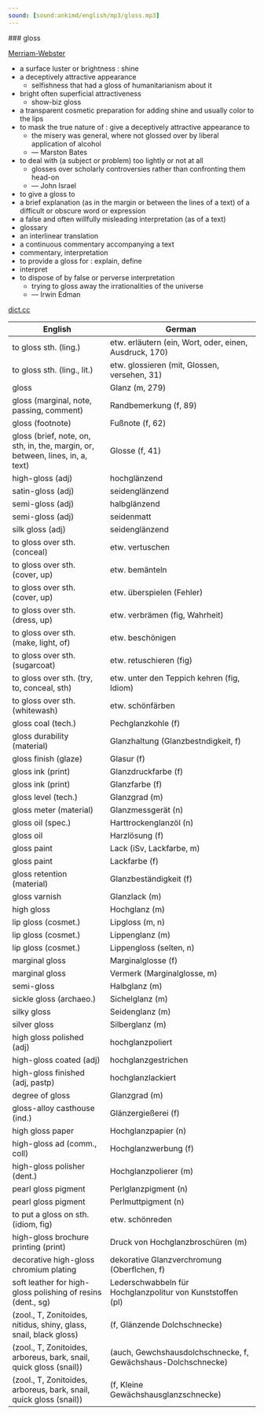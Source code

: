 ```yaml
---
sound: [sound:ankimd/english/mp3/gloss.mp3]
---
```


\### gloss

[Merriam-Webster](https://www.merriam-webster.com/dictionary/gloss)

- a surface luster or brightness : shine
- a deceptively attractive appearance
    - selfishness that had a gloss of humanitarianism about it
- bright often superficial attractiveness
    - show-biz gloss
- a transparent cosmetic preparation for adding shine and usually color to the lips
- to mask the true nature of : give a deceptively attractive appearance to
    - the misery was general, where not glossed over by liberal application of alcohol
    - — Marston Bates
- to deal with (a subject or problem) too lightly or not at all
    - glosses over scholarly controversies rather than confronting them head-on
    - — John Israel
- to give a gloss to
- a brief explanation (as in the margin or between the lines of a text) of a difficult or obscure word or expression
- a false and often willfully misleading interpretation (as of a text)
- glossary
- an interlinear translation
- a continuous commentary accompanying a text
- commentary, interpretation
- to provide a gloss for : explain, define
- interpret
- to dispose of by false or perverse interpretation
    - trying to gloss away the irrationalities of the universe
    - — Irwin Edman

[dict.cc](https://www.dict.cc/gloss)

| English        | German       |
| -------------- | ------------ |
| to gloss sth. (ling.) | etw. erläutern (ein, Wort, oder, einen, Ausdruck, 170) |
| to gloss sth. (ling., lit.) | etw. glossieren (mit, Glossen, versehen, 31) |
| gloss | Glanz (m, 279) |
| gloss (marginal, note, passing, comment) | Randbemerkung (f, 89) |
| gloss (footnote) | Fußnote (f, 62) |
| gloss (brief, note, on, sth, in, the, margin, or, between, lines, in, a, text) | Glosse (f, 41) |
| high-gloss (adj) | hochglänzend |
| satin-gloss (adj) | seidenglänzend |
| semi-gloss (adj) | halbglänzend |
| semi-gloss (adj) | seidenmatt |
| silk gloss (adj) | seidenglänzend |
| to gloss over sth. (conceal) | etw. vertuschen |
| to gloss over sth. (cover, up) | etw. bemänteln |
| to gloss over sth. (cover, up) | etw. überspielen (Fehler) |
| to gloss over sth. (dress, up) | etw. verbrämen (fig, Wahrheit) |
| to gloss over sth. (make, light, of) | etw. beschönigen |
| to gloss over sth. (sugarcoat) | etw. retuschieren (fig) |
| to gloss over sth. (try, to, conceal, sth) | etw. unter den Teppich kehren (fig, Idiom) |
| to gloss over sth. (whitewash) | etw. schönfärben |
| gloss coal (tech.) | Pechglanzkohle (f) |
| gloss durability (material) | Glanzhaltung (Glanzbestndigkeit, f) |
| gloss finish (glaze) | Glasur (f) |
| gloss ink (print) | Glanzdruckfarbe (f) |
| gloss ink (print) | Glanzfarbe (f) |
| gloss level (tech.) | Glanzgrad (m) |
| gloss meter (material) | Glanzmessgerät (n) |
| gloss oil (spec.) | Harttrockenglanzöl (n) |
| gloss oil | Harzlösung (f) |
| gloss paint | Lack (iSv, Lackfarbe, m) |
| gloss paint | Lackfarbe (f) |
| gloss retention (material) | Glanzbeständigkeit (f) |
| gloss varnish | Glanzlack (m) |
| high gloss | Hochglanz (m) |
| lip gloss (cosmet.) | Lipgloss (m, n) |
| lip gloss (cosmet.) | Lippenglanz (m) |
| lip gloss (cosmet.) | Lippengloss (selten, n) |
| marginal gloss | Marginalglosse (f) |
| marginal gloss | Vermerk (Marginalglosse, m) |
| semi-gloss | Halbglanz (m) |
| sickle gloss (archaeo.) | Sichelglanz (m) |
| silky gloss | Seidenglanz (m) |
| silver gloss | Silberglanz (m) |
| high gloss polished (adj) | hochglanzpoliert |
| high-gloss coated (adj) | hochglanzgestrichen |
| high-gloss finished (adj, pastp) | hochglanzlackiert |
| degree of gloss | Glanzgrad (m) |
| gloss-alloy casthouse (ind.) | Glänzergießerei (f) |
| high gloss paper | Hochglanzpapier (n) |
| high-gloss ad (comm., coll) | Hochglanzwerbung (f) |
| high-gloss polisher (dent.) | Hochglanzpolierer (m) |
| pearl gloss pigment | Perlglanzpigment (n) |
| pearl gloss pigment | Perlmuttpigment (n) |
| to put a gloss on sth. (idiom, fig) | etw. schönreden |
| high-gloss brochure printing (print) | Druck von Hochglanzbroschüren (m) |
| decorative high-gloss chromium plating | dekorative Glanzverchromung (Oberflchen, f) |
| soft leather for high-gloss polishing of resins (dent., sg) | Lederschwabbeln für Hochglanzpolitur von Kunststoffen (pl) |
|  (zool., T, Zonitoides, nitidus, shiny, glass, snail, black gloss) |  (f, Glänzende Dolchschnecke) |
|  (zool., T, Zonitoides, arboreus, bark, snail, quick gloss (snail)) |  (auch, Gewchshausdolchschnecke, f, Gewächshaus-Dolchschnecke) |
|  (zool., T, Zonitoides, arboreus, bark, snail, quick gloss (snail)) |  (f, Kleine Gewächshausglanzschnecke) |
